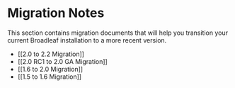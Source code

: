 # Migration Notes

This section contains migration documents that will help you transition your current Broadleaf installation to a more recent version.

- [[2.0 to 2.2 Migration]]
- [[2.0 RC1 to 2.0 GA Migration]]
- [[1.6 to 2.0 Migration]]
- [[1.5 to 1.6 Migration]]
